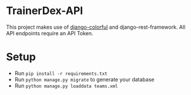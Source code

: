 # TrainerDex-API
This project makes use of [django-colorful](https://github.com/charettes/django-colorful) and django-rest-framework. 
All API endpoints require an API Token.

# Setup
* Run `pip install -r requirements.txt`
* Run `python manage.py migrate` to generate your database
* Run `python manage.py loaddata teams.xml`